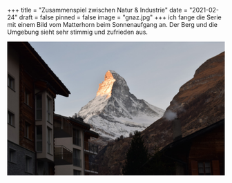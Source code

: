 +++
title = "Zusammenspiel zwischen Natur & Industrie"
date = "2021-02-24"
draft = false
pinned = false
image = "gnaz.jpg"
+++
ich fange die Serie mit einem Bild vom Matterhorn beim Sonnenaufgang an. Der Berg und die Umgebung sieht sehr stimmig und zufrieden aus. 

![](matterhornschlecht.jpg)